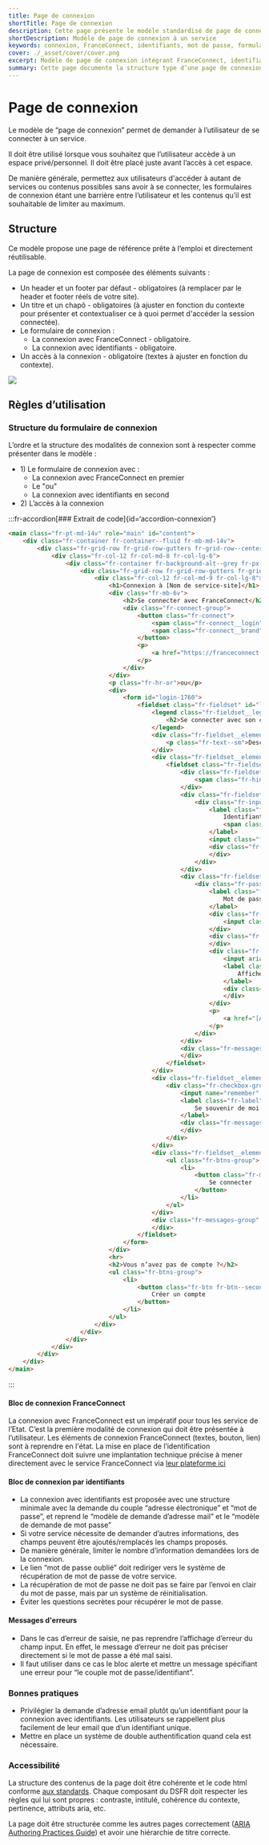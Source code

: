 ```yaml
---
title: Page de connexion
shortTitle: Page de connexion
description: Cette page présente le modèle standardisé de page de connexion à utiliser pour l’accès à un espace personnel d’un service public, incluant FranceConnect, identifiants et recommandations d’accessibilité.
shortDescription: Modèle de page de connexion à un service
keywords: connexion, FranceConnect, identifiants, mot de passe, formulaire, DSFR, accessibilité, sécurité, espace privé
cover: ./_asset/cover/cover.png
excerpt: Modèle de page de connexion intégrant FranceConnect, identifiants, mot de passe et bonnes pratiques d’accessibilité.
summary: Cette page documente la structure type d’une page de connexion pour les services numériques de l’État. Elle propose une implémentation compatible DSFR avec priorité à FranceConnect, puis à la connexion par identifiants. Des recommandations sont fournies pour l’accessibilité, la sécurité (mot de passe oublié, double authentification) et la clarté des messages d’erreur. Le modèle vise à minimiser les frictions tout en garantissant la conformité technique et réglementaire.
---
```


# Page de connexion

Le modèle de “page de connexion” permet de demander à l’utilisateur de se connecter à un service.

Il doit être utilisé lorsque vous souhaitez que l’utilisateur accède à un espace privé/personnel. Il doit être placé juste avant l’accès à cet espace.

De manière générale, permettez aux utilisateurs d'accéder à autant de services ou contenus possibles sans avoir à se connecter, les formulaires de connexion étant une barrière entre l’utilisateur et les contenus qu’il est souhaitable de limiter au maximum.

## Structure

Ce modèle propose une page de référence prête à l’emploi et directement réutilisable.

La page de connexion est composée des éléments suivants :
- Un header et un footer par défaut - obligatoires (à remplacer par le header et footer réels de votre site).
- Un titre et un chapô - obligatoires (à ajuster en fonction du contexte pour présenter et contextualiser ce à quoi permet d'accéder la session connectée).
- Le formulaire de connexion :
    - La connexion avec FranceConnect - obligatoire.
    - La connexion avec identifiants - obligatoire.
- Un accès à la connexion - obligatoire (textes à ajuster en fonction du contexte).

![](./_asset/page-connexion-modele.png)

## Règles d’utilisation

### Structure du formulaire de connexion

L’ordre et la structure des modalités de connexion sont à respecter comme présenter dans le modèle :
- 1\) Le formulaire de connexion avec :
    - La connexion avec FranceConnect en premier
    - Le "ou"
    - La connexion avec identifiants en second
- 2\) L’accès à la connexion

:::fr-accordion[### Extrait de code]{id=‘accordion-connexion’}
```html
<main class="fr-pt-md-14v" role="main" id="content">
    <div class="fr-container fr-container--fluid fr-mb-md-14v">
        <div class="fr-grid-row fr-grid-row-gutters fr-grid-row--center">
            <div class="fr-col-12 fr-col-md-8 fr-col-lg-6">
                <div class="fr-container fr-background-alt--grey fr-px-md-0 fr-py-10v fr-py-md-14v">
                    <div class="fr-grid-row fr-grid-row-gutters fr-grid-row--center">
                        <div class="fr-col-12 fr-col-md-9 fr-col-lg-8">
                            <h1>Connexion à [Nom de service-site]</h1>
                            <div class="fr-mb-6v">
                                <h2>Se connecter avec FranceConnect</h2>
                                <div class="fr-connect-group">
                                    <button class="fr-connect">
                                        <span class="fr-connect__login">S’identifier avec</span>
                                        <span class="fr-connect__brand">FranceConnect</span>
                                    </button>
                                    <p>
                                        <a href="https://franceconnect.gouv.fr/" target="_blank" rel="noopener" title="Qu’est ce que FranceConnect ? - nouvelle fenêtre">Qu’est ce que FranceConnect ?</a>
                                    </p>
                                </div>
                            </div>
                            <p class="fr-hr-or">ou</p>
                            <div>
                                <form id="login-1760">
                                    <fieldset class="fr-fieldset" id="login-1760-fieldset" aria-labelledby="login-1760-fieldset-legend login-1760-fieldset-messages">
                                        <legend class="fr-fieldset__legend" id="login-1760-fieldset-legend">
                                            <h2>Se connecter avec son compte</h2>
                                        </legend>
                                        <div class="fr-fieldset__element">
                                            <p class="fr-text--sm">Description — Lorem ipsum dolor sit amet, consectetur adipiscing elit.</p>
                                        </div>
                                        <div class="fr-fieldset__element">
                                            <fieldset class="fr-fieldset" id="credentials" aria-labelledby="credentials-messages">
                                                <div class="fr-fieldset__element">
                                                    <span class="fr-hint-text">Sauf mention contraire, tous les champs sont obligatoires.</span>
                                                </div>
                                                <div class="fr-fieldset__element">
                                                    <div class="fr-input-group">
                                                        <label class="fr-label" for="username-1757">
                                                            Identifiant
                                                            <span class="fr-hint-text">Format attendu : nom@domaine.fr</span>
                                                        </label>
                                                        <input class="fr-input" autocomplete="username" aria-required="true" aria-describedby="username-1757-messages" name="username" id="username-1757" type="text">
                                                        <div class="fr-messages-group" id="username-1757-messages" aria-live="assertive">
                                                        </div>
                                                    </div>
                                                </div>
                                                <div class="fr-fieldset__element">
                                                    <div class="fr-password" id="password-1758">
                                                        <label class="fr-label" for="password-1758-input">
                                                            Mot de passe
                                                        </label>
                                                        <div class="fr-input-wrap">
                                                            <input class="fr-password__input fr-input" aria-describedby="password-1758-input-messages" aria-required="true" name="password" autocomplete="current-password" id="password-1758-input" type="password">
                                                        </div>
                                                        <div class="fr-messages-group" id="password-1758-input-messages" aria-live="assertive">
                                                        </div>
                                                        <div class="fr-password__checkbox fr-checkbox-group fr-checkbox-group--sm">
                                                            <input aria-label="Afficher le mot de passe" id="password-1758-show" type="checkbox" aria-describedby="password-1758-show-messages">
                                                            <label class="fr-password__checkbox fr-label" for="password-1758-show">
                                                                Afficher
                                                            </label>
                                                            <div class="fr-messages-group" id="password-1758-show-messages" aria-live="assertive">
                                                            </div>
                                                        </div>
                                                        <p>
                                                            <a href="[À MODIFIER - url de la page de récupération]" class="fr-link">Mot de passe oublié ?</a>
                                                        </p>
                                                    </div>
                                                </div>
                                                <div class="fr-messages-group" id="credentials-messages" aria-live="assertive">
                                                </div>
                                            </fieldset>
                                        </div>
                                        <div class="fr-fieldset__element">
                                            <div class="fr-checkbox-group fr-checkbox-group--sm">
                                                <input name="remember" id="remember-1759" type="checkbox" aria-describedby="remember-1759-messages">
                                                <label class="fr-label" for="remember-1759">
                                                    Se souvenir de moi
                                                </label>
                                                <div class="fr-messages-group" id="remember-1759-messages" aria-live="assertive">
                                                </div>
                                            </div>
                                        </div>
                                        <div class="fr-fieldset__element">
                                            <ul class="fr-btns-group">
                                                <li>
                                                    <button class="fr-mt-2v fr-btn">
                                                        Se connecter
                                                    </button>
                                                </li>
                                            </ul>
                                        </div>
                                        <div class="fr-messages-group" id="login-1760-fieldset-messages" aria-live="assertive">
                                        </div>
                                    </fieldset>
                                </form>
                            </div>
                            <hr>
                            <h2>Vous n’avez pas de compte ?</h2>
                            <ul class="fr-btns-group">
                                <li>
                                    <button class="fr-btn fr-btn--secondary">
                                        Créer un compte
                                    </button>
                                </li>
                            </ul>
                        </div>
                    </div>
                </div>
            </div>
        </div>
    </div>
</main>
```
:::

#### Bloc de connexion FranceConnect

La connexion avec FranceConnect est un impératif pour tous les service de l’Etat. C’est la première modalité de connexion qui doit être présentée à l’utilisateur. Les éléments de connexion FranceConnect (textes, bouton, lien) sont à reprendre en l'état. La mise en place de l’identification FranceConnect doit suivre une implantation technique précise à mener directement avec le service FranceConnect via [leur plateforme ici](https://franceconnect.gouv.fr/partenaires)

#### Bloc de connexion par identifiants

- La connexion avec identifiants est proposée avec une structure minimale avec la demande du couple “adresse électronique” et “mot de passe”, et reprend le “modèle de demande d’adresse mail” et le “modèle de demande de mot passe”
- Si votre service nécessite de demander d’autres informations, des champs peuvent être ajoutés/remplacés les champs proposés.
- De manière générale, limiter le nombre d’information demandées lors de la connexion.
- Le lien “mot de passe oublié” doit rediriger vers le système de récupération de mot de passe de votre service.
- La récupération de mot de passe ne doit pas se faire par l’envoi en clair du mot de passe, mais par un système de réinitialisation.
- Éviter les questions secrètes pour récupérer le mot de passe.

#### Messages d'erreurs

- Dans le cas d’erreur de saisie, ne pas reprendre l’affichage d’erreur du champ input. En effet, le message d’erreur ne doit pas préciser directement si le mot de passe a été mal saisi.
- Il faut utiliser dans ce cas le bloc alerte et mettre un message spécifiant une erreur pour “le couple mot de passe/identifiant”.

### Bonnes pratiques

- Privilégier la demande d’adresse email plutôt qu’un identifiant pour la connexion avec identifiants. Les utilisateurs se rappellent plus facilement de leur email que d’un identifiant unique.
- Mettre en place un système de double authentification quand cela est nécessaire.

### Accessibilité

La structure des contenus de la page doit être cohérente et le code html conforme [aux standards](https://validator.w3.org/). Chaque composant du DSFR doit respecter les règles qui lui sont propres : contraste, intitulé, cohérence du contexte, pertinence, attributs aria, etc.

La page doit être structurée comme les autres pages correctement ([ARIA Authoring Practices Guide](https://www.w3.org/TR/wai-aria-practices/examples/landmarks/HTML5.html)) et avoir une hiérarchie de titre correcte.
